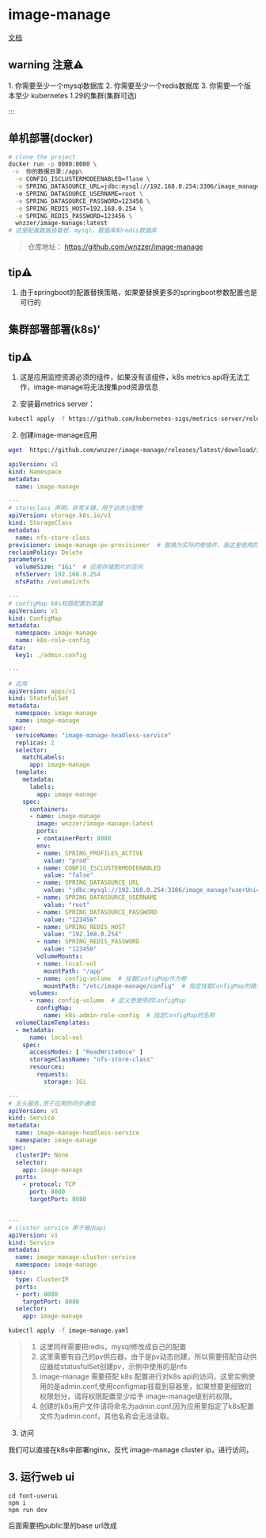 <h1>image-manage</h1>
<a href="https://wnzzer.github.io/image-manage/">文档</a>
<h2> warning 注意⚠️</h2>
1. 你需要至少一个mysql数据库
2. 你需要至少一个redis数据库
3. 你需要一个版本至少 kubernetes 1.29的集群(集群可选)

:::



## 单机部署(docker)
<code-group>
  <code-block title="docker拉取安装" active>

```bash
# clone the project
docker run -p 8080:8080 \
 -v  你的数据目录:/app\
  -e CONFIG_ISCLUSTERMODEENABLED=flase \
  -e SPRING_DATASOURCE_URL=jdbc:mysql://192.168.0.254:3306/image_manage?userUnicode=true&characterEncoding=utf-8&useSSL=false&serverTimezone=Asia/Shanghai \
  -e SPRING_DATASOURCE_USERNAME=root \
  -e SPRING_DATASOURCE_PASSWORD=123456 \
  -e SPRING_REDIS_HOST=192.168.0.254 \
  -e SPRING_REDIS_PASSWORD=123456 \
  wnzzer/image-manage:latest
# 这里配置数据挂载卷，mysql，数据库和redis数据库
```
> 仓库地址： <https://github.com/wnzzer/image-manage>

  </code-block>
</code-group>

<h2> tip⚠️</h2>


1. 由于springboot的配置替换策略，如果要替换更多的springboot参数配置也是可行的


## 集群部署部署(k8s)‘

<h2> tip⚠️</h2>


1. 这是应用监控资源必须的组件，如果没有该组件，k8s metrics api将无法工作，image-manage将无法搜集pod资源信息

1. 安装最metrics server：
```sh
kubectl apply -f https://github.com/kubernetes-sigs/metrics-server/releases/latest/download/components.yaml
```

2. 创建image-manage应用
```sh
wget  https://github.com/wnzzer/image-manage/releases/latest/download/image-manage-yaml
```
```yaml
apiVersion: v1
kind: Namespace
metadata:
  name: image-manage

---
# storeclass 声明，非常关键，用于动态分配卷
apiVersion: storage.k8s.io/v1
kind: StorageClass
metadata:
  name: nfs-store-class
provisioner: image-manage-pv-provisioner  # 替换为实际的卷插件，我这里使用的是nfs的自动供应器，可以采用公用云或者其他pv自动供应器
reclaimPolicy: Delete
parameters:
  volumeSize: "1Gi"  # 应用存储图片的空间
  nfsServer: 192.168.0.254
  nfsPath: /volume1/nfs

---
# configMap k8s权限配置到英雄
apiVersion: v1
kind: ConfigMap
metadata:
  namespace: image-manage
  name: k8s-role-config
data:
  key1: ./admin.config

---

# 应用
apiVersion: apps/v1
kind: StatefulSet
metadata:
  namespace: image-manage
  name: image-manage
spec:
  serviceName: "image-manage-headless-service"
  replicas: 2
  selector:
    matchLabels:
      app: image-manage
  template:
    metadata:
      labels:
        app: image-manage
    spec:
      containers:
      - name: image-manage
        image: wnzzer/image-manage:latest
        ports: 
        - containerPort: 8080
        env:
        - name: SPRING_PROFILES_ACTIVE
          value: "prod"
        - name: CONFIG_ISCLUSTERMODEENABLED
          value: "false"
        - name: SPRING_DATASOURCE_URL
          value: "jdbc:mysql://192.168.0.254:3306/image_manage?userUnicode=true&characterEncoding=utf-8&useSSL=false&serverTimezone=Asia/Shanghai"
        - name: SPRING_DATASOURCE_USERNAME
          value: "root"
        - name: SPRING_DATASOURCE_PASSWORD
          value: "123456"
        - name: SPRING_REDIS_HOST
          value: "192.168.0.254"
        - name: SPRING_REDIS_PASSWORD
          value: "123456"
        volumeMounts:
        - name: local-vol
          mountPath: "/app"
        - name: config-volume  # 挂载ConfigMap作为卷
          mountPath: "/etc/image-manage/config"  # 指定挂载ConfigMap的路径
      volumes:
      - name: config-volume  # 定义卷使用的ConfigMap
        configMap:
          name: k8s-admin-role-config  # 指定ConfigMap的名称
  volumeClaimTemplates:
  - metadata:
      name: local-vol
    spec:
      accessModes: [ "ReadWriteOnce" ]
      storageClassName: "nfs-store-class"
      resources:
        requests:
          storage: 1Gi

---
# 无头服务,用于应用的同步通信
apiVersion: v1
kind: Service
metadata:
  name: image-manage-headless-service
  namespace: image-manage
spec:
  clusterIP: None
  selector:
    app: image-manage
  ports:
    - protocol: TCP
      port: 8080
      targetPort: 8080


---
# cluster service 用于输出api
apiVersion: v1
kind: Service
metadata:
  name: image-manage-cluster-service
  namespace: image-manage
spec:
  type: ClusterIP
  ports:
  - port: 8080
    targetPort: 8080
  selector:
    app: image-manage
```
```sh
kubectl apply -f image-manage.yaml
```



  >1. 这里同样需要把redis，mysql修改成自己的配置
  >2. 这里需要有自己的pv供应器，由于是pv动态创建，所以需要搭配自动供应器给statusfulSet创建pv，示例中使用的是nfs
  >3. image-manage 需要搭配 k8s 配置进行对k8s api的访问，这里实例使用的是admin.conf,使用configmap挂载到容器里，如果想要更细致的权限划分，请将权限配置至少给予 image-manage级别的权限。
  >4. 创建的k8s用户文件请将命名为admin.conf,因为应用里指定了k8s配置文件为admin.conf，其他名称会无法读取。


3. 访问

我们可以直接在k8s中部署nginx，反代 image-manage cluster ip，进行访问，

## 3. 运行web ui
```shell
cd font-userui
npm i
npm run dev
```
后面需要把public里的base url改成